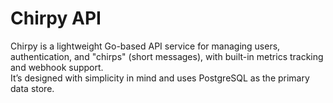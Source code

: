 # Chirpy API

Chirpy is a lightweight Go-based API service for managing users, authentication, and "chirps" (short messages), with built-in metrics tracking and webhook support.  
It’s designed with simplicity in mind and uses PostgreSQL as the primary data store.
